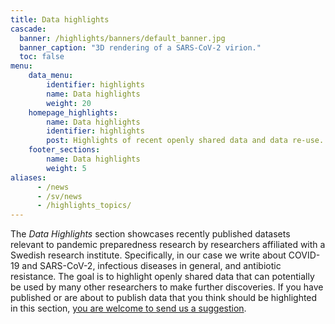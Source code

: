 ```yaml
---
title: Data highlights
cascade:
  banner: /highlights/banners/default_banner.jpg
  banner_caption: "3D rendering of a SARS-CoV-2 virion."
  toc: false
menu:
    data_menu:
        identifier: highlights
        name: Data highlights
        weight: 20
    homepage_highlights:
        name: Data highlights
        identifier: highlights
        post: Highlights of recent openly shared data and data re-use. <a href="/highlights/">See all highlights <i class="bi bi-arrow-right-circle-fill"></i></a>
    footer_sections:
        name: Data highlights
        weight: 5
aliases:
      - /news
      - /sv/news
      - /highlights_topics/
---
```

The *Data Highlights* section showcases recently published datasets relevant to pandemic preparedness research by researchers affiliated with a Swedish research institute. Specifically, in our case we write about COVID-19 and SARS-CoV-2, infectious diseases in general, and antibiotic resistance. The goal is to highlight openly shared data that can potentially be used by many other researchers to make further discoveries. If you have published or are about to publish data that you think should be highlighted in this section, [you are welcome to send us a suggestion](/suggestions/).
